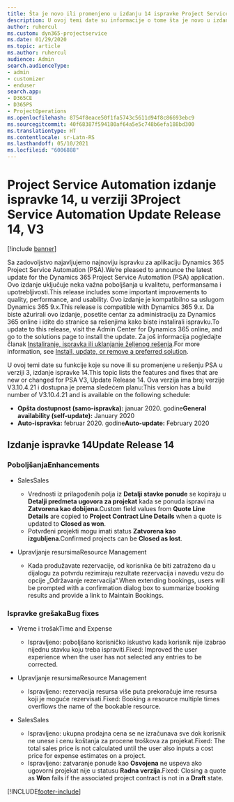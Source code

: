 ```yaml
---
title: Šta je novo ili promenjeno u izdanju 14 ispravke Project Service Automation verzije 3
description: U ovoj temi date su informacije o tome šta je novo u izdanju ispravke 14 za Project Service Automation u verziji 3.
author: ruhercul
ms.custom: dyn365-projectservice
ms.date: 01/29/2020
ms.topic: article
ms.author: ruhercul
audience: Admin
search.audienceType:
- admin
- customizer
- enduser
search.app:
- D365CE
- D365PS
- ProjectOperations
ms.openlocfilehash: 8754f8eace50f1fa5743c5611d94f8c86693ebc9
ms.sourcegitcommit: 40f68387f594180af64a5e5c748b6efa188bd300
ms.translationtype: HT
ms.contentlocale: sr-Latn-RS
ms.lasthandoff: 05/10/2021
ms.locfileid: "6006888"
---
```

# <a name="project-service-automation-update-release-14-v3"></a><span data-ttu-id="0ce72-103">Project Service Automation izdanje ispravke 14, u verziji 3</span><span class="sxs-lookup"><span data-stu-id="0ce72-103">Project Service Automation Update Release 14, V3</span></span>

[!include [banner](../includes/psa-now-project-operations.md)]

<span data-ttu-id="0ce72-104">Sa zadovoljstvo najavljujemo najnoviju ispravku za aplikaciju Dynamics 365 Project Service Automation (PSA).</span><span class="sxs-lookup"><span data-stu-id="0ce72-104">We’re pleased to announce the latest update for the Dynamics 365 Project Service Automation (PSA) application.</span></span> <span data-ttu-id="0ce72-105">Ovo izdanje uključuje neka važna poboljšanja u kvalitetu, performansama i upotrebljivosti.</span><span class="sxs-lookup"><span data-stu-id="0ce72-105">This release includes some important improvements to quality, performance, and usability.</span></span> <span data-ttu-id="0ce72-106">Ovo izdanje je kompatibilno sa uslugom Dynamics 365 9.x.</span><span class="sxs-lookup"><span data-stu-id="0ce72-106">This release is compatible with Dynamics 365 9.x.</span></span> <span data-ttu-id="0ce72-107">Da biste ažurirali ovo izdanje, posetite centar za administraciju za Dynamics 365 online i idite do stranice sa rešenjima kako biste instalirali ispravku.</span><span class="sxs-lookup"><span data-stu-id="0ce72-107">To update to this release, visit the Admin Center for Dynamics 365 online, and go to the solutions page to install the update.</span></span> <span data-ttu-id="0ce72-108">Za još informacija pogledajte članak [Instaliranje, ispravka ili uklanjanje željenog rešenja](/power-platform/admin/install-remove-preferred-solution).</span><span class="sxs-lookup"><span data-stu-id="0ce72-108">For more information, see [Install, update, or remove a preferred solution](/power-platform/admin/install-remove-preferred-solution).</span></span>

<span data-ttu-id="0ce72-109">U ovoj temi date su funkcije koje su nove ili su promenjene u rešenju PSA u verziji 3, izdanje ispravke 14.</span><span class="sxs-lookup"><span data-stu-id="0ce72-109">This topic lists the features and fixes that are new or changed for PSA V3, Update Release 14.</span></span> <span data-ttu-id="0ce72-110">Ova verzija ima broj verzije V3.10.4.21 i dostupna je prema sledećem planu:</span><span class="sxs-lookup"><span data-stu-id="0ce72-110">This version has a build number of V3.10.4.21 and is available on the following schedule:</span></span>

- <span data-ttu-id="0ce72-111">**Opšta dostupnost (samo-ispravka):** januar 2020. godine</span><span class="sxs-lookup"><span data-stu-id="0ce72-111">**General availability (self-update):** January 2020</span></span>
- <span data-ttu-id="0ce72-112">**Auto-ispravka:** februar 2020. godine</span><span class="sxs-lookup"><span data-stu-id="0ce72-112">**Auto-update:** February 2020</span></span>

## <a name="update-release-14"></a><span data-ttu-id="0ce72-113">Izdanje ispravke 14</span><span class="sxs-lookup"><span data-stu-id="0ce72-113">Update Release 14</span></span>

### <a name="enhancements"></a><span data-ttu-id="0ce72-114">Poboljšanja</span><span class="sxs-lookup"><span data-stu-id="0ce72-114">Enhancements</span></span>

- <span data-ttu-id="0ce72-115">Sales</span><span class="sxs-lookup"><span data-stu-id="0ce72-115">Sales</span></span>

     - <span data-ttu-id="0ce72-116">Vrednosti iz prilagođenih polja iz **Detalji stavke ponude** se kopiraju u **Detalji predmeta ugovora za projekat** kada se ponuda ispravi na **Zatvorena kao dobijena**.</span><span class="sxs-lookup"><span data-stu-id="0ce72-116">Custom field values from **Quote Line Details** are copied to **Project Contract Line Details** when a quote is updated to **Closed as won**.</span></span>
     - <span data-ttu-id="0ce72-117">Potvrđeni projekti mogu imati status **Zatvorena kao izgubljena**.</span><span class="sxs-lookup"><span data-stu-id="0ce72-117">Confirmed projects can be **Closed as lost**.</span></span>

- <span data-ttu-id="0ce72-118">Upravljanje resursima</span><span class="sxs-lookup"><span data-stu-id="0ce72-118">Resource Management</span></span>

     - <span data-ttu-id="0ce72-119">Kada produžavate rezervacije, od korisnika će biti zatraženo da u dijalogu za potvrdu rezimiraju rezultate rezervacija i navedu vezu do opcije „Održavanje rezervacija“.</span><span class="sxs-lookup"><span data-stu-id="0ce72-119">When extending bookings, users will be prompted with a confirmation dialog box to summarize booking results and provide a link to Maintain Bookings.</span></span>


### <a name="bug-fixes"></a><span data-ttu-id="0ce72-120">Ispravke grešaka</span><span class="sxs-lookup"><span data-stu-id="0ce72-120">Bug fixes</span></span>

- <span data-ttu-id="0ce72-121">Vreme i trošak</span><span class="sxs-lookup"><span data-stu-id="0ce72-121">Time and Expense</span></span>

     - <span data-ttu-id="0ce72-122">Ispravljeno: poboljšano korisničko iskustvo kada korisnik nije izabrao nijednu stavku koju treba ispraviti.</span><span class="sxs-lookup"><span data-stu-id="0ce72-122">Fixed: Improved the user experience when the user has not selected any entries to be corrected.</span></span>

- <span data-ttu-id="0ce72-123">Upravljanje resursima</span><span class="sxs-lookup"><span data-stu-id="0ce72-123">Resource Management</span></span>

     - <span data-ttu-id="0ce72-124">Ispravljeno: rezervacija resursa više puta prekoračuje ime resursa koji je moguće rezervisati.</span><span class="sxs-lookup"><span data-stu-id="0ce72-124">Fixed: Booking a resource multiple times overflows the name of the bookable resource.</span></span>

- <span data-ttu-id="0ce72-125">Sales</span><span class="sxs-lookup"><span data-stu-id="0ce72-125">Sales</span></span>

     - <span data-ttu-id="0ce72-126">Ispravljeno: ukupna prodajna cena se ne izračunava sve dok korisnik ne unese i cenu koštanja za procene troškova za projekat.</span><span class="sxs-lookup"><span data-stu-id="0ce72-126">Fixed: The total sales price is not calculated until the user also inputs a cost price for expense estimates on a project.</span></span>
     - <span data-ttu-id="0ce72-127">Ispravljeno: zatvaranje ponude kao **Osvojena** ne uspeva ako ugovorni projekat nije u statusu **Radna verzija**.</span><span class="sxs-lookup"><span data-stu-id="0ce72-127">Fixed: Closing a quote as **Won** fails if the associated project contract is not in a **Draft** state.</span></span>



[!INCLUDE[footer-include](../includes/footer-banner.md)]